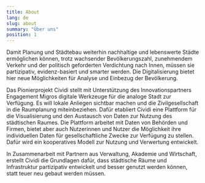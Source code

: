 ```yaml
---
title: About
lang: de
slug: about
summary: "Über uns"
position: 1
---
```


Damit Planung und Städtebau weiterhin nachhaltige und lebenswerte Städte ermöglichen können, trotz wachsender Bevölkerungszahl, zunehmendem Verkehr und der politisch geforderten Verdichtung nach Innen, müssen sie partizipativ, evidenz-basiert und smarter werden. Die Digitalisierung bietet hier neue Möglichkeiten für Analyse und Einbezug der Bevölkerung.
 
Das Pionierprojekt Cividi stellt mit Unterstützung des Innovationspartners Engagement Migros digitale Werkzeuge für die analoge Stadt zur Verfügung. Es will lokale Anliegen sichtbar machen und die Zivilgesellschaft in die Raumplanung miteinbeziehen. Dafür etabliert Cividi eine Plattform für die Visualisierung und den Austausch von Daten zur Nutzung des städtischen Raumes. Die Plattform arbeitet mit Daten von Behörden und Firmen, bietet aber auch Nutzerinnen und Nutzer die Möglichkeit ihre individuellen Daten für gesellschaftliche Zwecke zur Verfügung zu stellen. Dafür wird ein kooperatives Modell zur Nutzung und Verwertung entwickelt.
 
In Zusammenarbeit mit Partnern aus Verwaltung, Akademie und Wirtschaft, erstellt Cividi die Grundlagen dafür, dass städtische Räume und Infrastruktur partizipativ entwickelt und besser genutzt werden können, statt teuer neu gebaut werden müssen.